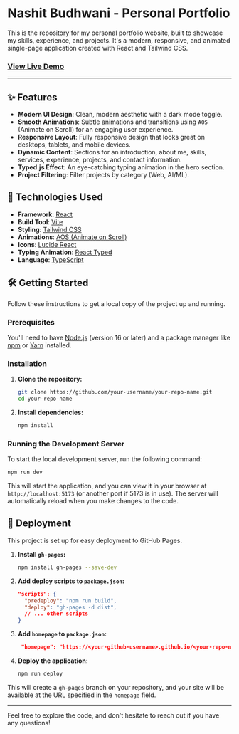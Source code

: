 # Nashit Budhwani - Personal Portfolio

This is the repository for my personal portfolio website, built to showcase my skills, experience, and projects. It's a modern, responsive, and animated single-page application created with React and Tailwind CSS.

### [View Live Demo](https://nashitbudhwani.github.io/portfolio/)

---

## ✨ Features

- **Modern UI Design**: Clean, modern aesthetic with a dark mode toggle.
- **Smooth Animations**: Subtle animations and transitions using `AOS` (Animate on Scroll) for an engaging user experience.
- **Responsive Layout**: Fully responsive design that looks great on desktops, tablets, and mobile devices.
- **Dynamic Content**: Sections for an introduction, about me, skills, services, experience, projects, and contact information.
- **Typed.js Effect**: An eye-catching typing animation in the hero section.
- **Project Filtering**: Filter projects by category (Web, AI/ML).

## 🚀 Technologies Used

- **Framework**: [React](https://reactjs.org/)
- **Build Tool**: [Vite](https://vitejs.dev/)
- **Styling**: [Tailwind CSS](https://tailwindcss.com/)
- **Animations**: [AOS (Animate on Scroll)](https://michalsnik.github.io/aos/)
- **Icons**: [Lucide React](https://lucide.dev/)
- **Typing Animation**: [React Typed](https://www.npmjs.com/package/react-typed)
- **Language**: [TypeScript](https://www.typescriptlang.org/)

## 🛠️ Getting Started

Follow these instructions to get a local copy of the project up and running.

### Prerequisites

You'll need to have [Node.js](https://nodejs.org/en/) (version 16 or later) and a package manager like [npm](https://www.npmjs.com/) or [Yarn](https://yarnpkg.com/) installed.

### Installation

1.  **Clone the repository:**
    ```sh
    git clone https://github.com/your-username/your-repo-name.git
    cd your-repo-name
    ```

2.  **Install dependencies:**
    ```sh
    npm install
    ```

### Running the Development Server

To start the local development server, run the following command:

```sh
npm run dev
```

This will start the application, and you can view it in your browser at `http://localhost:5173` (or another port if 5173 is in use). The server will automatically reload when you make changes to the code.

## 🚢 Deployment

This project is set up for easy deployment to GitHub Pages.

1.  **Install `gh-pages`:**
    ```sh
    npm install gh-pages --save-dev
    ```

2.  **Add deploy scripts to `package.json`:**
    ```json
    "scripts": {
      "predeploy": "npm run build",
      "deploy": "gh-pages -d dist",
      // ... other scripts
    }
    ```
    
3. **Add `homepage` to `package.json`:**
   ```json
    "homepage": "https://<your-github-username>.github.io/<your-repo-name>",
   ```

4.  **Deploy the application:**
    ```sh
    npm run deploy
    ```

This will create a `gh-pages` branch on your repository, and your site will be available at the URL specified in the `homepage` field.

---

Feel free to explore the code, and don't hesitate to reach out if you have any questions! 